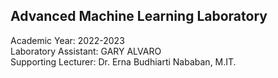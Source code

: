 ## Advanced Machine Learning Laboratory
Academic Year: 2022-2023 <br>
Laboratory Assistant: GARY ALVARO <br>
Supporting Lecturer: Dr. Erna Budhiarti Nababan, M.IT. <br>
